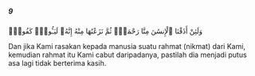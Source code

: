 ##### 9

<span class="ayah">وَلَئِنْ أَذَقْنَا ٱلْإِنسَٰنَ مِنَّا رَحْمَةًۭ ثُمَّ نَزَعْنَٰهَا مِنْهُ إِنَّهُۥ لَيَـُٔوسٌۭ كَفُورٌۭ</span>

<span class="ayah_translation">Dan jika Kami rasakan kepada manusia suatu rahmat (nikmat) dari Kami, kemudian rahmat itu Kami cabut daripadanya, pastilah dia menjadi putus asa lagi tidak berterima kasih.</span>
